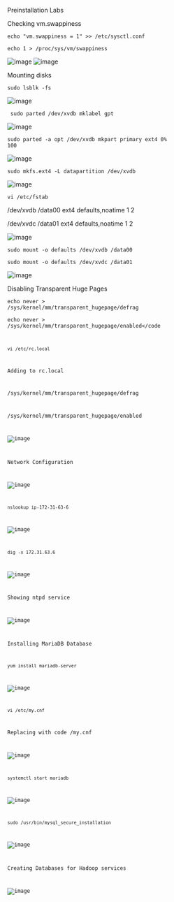 Preinstallation Labs
                                
Checking vm.swappiness 

<code>echo "vm.swappiness = 1" >> /etc/sysctl.conf </code>

<code>echo 1 > /proc/sys/vm/swappiness</code>

![image](https://user-images.githubusercontent.com/34034752/33442178-23208068-d5ba-11e7-8f9b-08ee3f3c76b1.png)
![image](https://user-images.githubusercontent.com/34034752/33287653-f8395b8c-d37e-11e7-9cf0-06395e6622b2.png)


Mounting disks

<code>sudo lsblk -fs </code>

![image](https://user-images.githubusercontent.com/34034752/33283865-cb0dba10-d372-11e7-93f1-9d20112b22ff.png)

<code> sudo parted /dev/xvdb mklabel gpt </code>

![image](https://user-images.githubusercontent.com/34034752/33284024-3c072440-d373-11e7-9dc0-21a60e69ae28.png)

<code>sudo parted -a opt /dev/xvdb mkpart primary ext4 0% 100</code>

![image](https://user-images.githubusercontent.com/34034752/33284230-f8f9e556-d373-11e7-8366-80b7a316b2cb.png)

<code>sudo mkfs.ext4 -L datapartition /dev/xvdb</code>

![image](https://user-images.githubusercontent.com/34034752/33284493-e5b96d44-d374-11e7-8310-da9fcdf54b18.png)

<code>vi /etc/fstab </code>

/dev/xvdb               /data00                 ext4    defaults,noatime 1 2

/dev/xvdc               /data01                 ext4    defaults,noatime 1 2

![image](https://user-images.githubusercontent.com/34034752/33285186-27e7d2da-d377-11e7-9bd2-5981b3f37a12.png)

<code>sudo mount -o defaults /dev/xvdb /data00</code>

<code>sudo mount -o defaults /dev/xvdc /data01</code>

![image](https://user-images.githubusercontent.com/34034752/33285413-d84b3d92-d377-11e7-984c-541d4d6adc5d.png)

Disabling Transparent Huge Pages

<code>echo never > /sys/kernel/mm/transparent_hugepage/defrag</code>

<code>echo never > /sys/kernel/mm/transparent_hugepage/enabled</code

<code>vi /etc/rc.local</code>

Adding to rc.local

 /sys/kernel/mm/transparent_hugepage/defrag

 /sys/kernel/mm/transparent_hugepage/enabled

![image](https://user-images.githubusercontent.com/34034752/33289478-4d193a72-d385-11e7-94a8-1fe9bada68ff.png)

Network Configuration

![image](https://user-images.githubusercontent.com/34034752/33444579-4af3f6fa-d5c0-11e7-90ea-edf5c6e220d8.png)

<code>nslookup ip-172-31-63-6</code>

![image](https://user-images.githubusercontent.com/34034752/33444664-893906b2-d5c0-11e7-85fd-c547b5fe3ec8.png)

<code>dig -x 172.31.63.6</code>

![image](https://user-images.githubusercontent.com/34034752/33444753-b8f53042-d5c0-11e7-980d-56c6eedb7f72.png)

Showing ntpd service 

![image](https://user-images.githubusercontent.com/34034752/33287887-d3377aac-d37f-11e7-98ef-0847f6fd026e.png)

Installing MariaDB Database

<code>yum install mariadb-server</code>

![image](https://user-images.githubusercontent.com/34034752/33298569-b80578b0-d3ac-11e7-9baa-f298be36f69c.png)

<code>vi /etc/my.cnf</code>

  Replacing with code /my.cnf
  
![image](https://user-images.githubusercontent.com/34034752/33298579-c3497cda-d3ac-11e7-8cda-39302fcbff15.png)

<code>systemctl start mariadb</code>

![image](https://user-images.githubusercontent.com/34034752/33298601-e4f06e48-d3ac-11e7-92de-94e51a65ea64.png)

<code>sudo /usr/bin/mysql_secure_installation</code>

![image](https://user-images.githubusercontent.com/34034752/33298665-38aae400-d3ad-11e7-80f4-28013936e417.png)

Creating Databases for Hadoop services

![image](https://user-images.githubusercontent.com/34034752/33298894-9855831e-d3ae-11e7-9dfc-533df0c58167.png)



